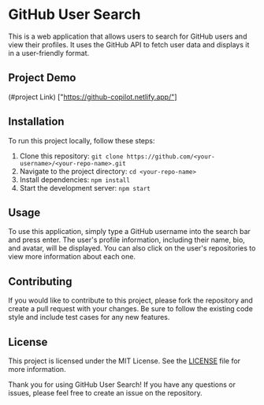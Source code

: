 # GitHub User Search

This is a web application that allows users to search for GitHub users and view their profiles. It uses the GitHub API to fetch user data and displays it in a user-friendly format.

## Project Demo
(#project Link) ["https://github-copilot.netlify.app/"]

## Installation

To run this project locally, follow these steps:

1. Clone this repository: `git clone https://github.com/<your-username>/<your-repo-name>.git`
2. Navigate to the project directory: `cd <your-repo-name>`
3. Install dependencies: `npm install`
4. Start the development server: `npm start`

## Usage

To use this application, simply type a GitHub username into the search bar and press enter. The user's profile information, including their name, bio, and avatar, will be displayed. You can also click on the user's repositories to view more information about each one.

## Contributing

If you would like to contribute to this project, please fork the repository and create a pull request with your changes. Be sure to follow the existing code style and include test cases for any new features.

## License

This project is licensed under the MIT License. See the [LICENSE](LICENSE) file for more information.

Thank you for using GitHub User Search! If you have any questions or issues, please feel free to create an issue on the repository.

